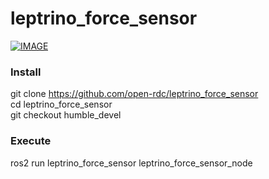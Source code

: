 # leptrino_force_sensor

[![IMAGE](http://img.youtube.com/vi/Nr7wmg-SAko/0.jpg)](https://youtu.be/Nr7wmg-SAko)

### Install

git clone https://github.com/open-rdc/leptrino_force_sensor  
cd leptrino_force_sensor  
git checkout humble_devel

### Execute

ros2 run leptrino_force_sensor leptrino_force_sensor_node
